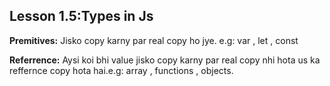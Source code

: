 ## Lesson 1.5:Types in Js

**Premitives:** Jisko copy karny par real copy ho jye. e.g: var , let , const

**Referrence:** Aysi koi bhi value jisko copy karny par real copy nhi hota us ka reffernce copy
hota hai.e.g: array , functions , objects.